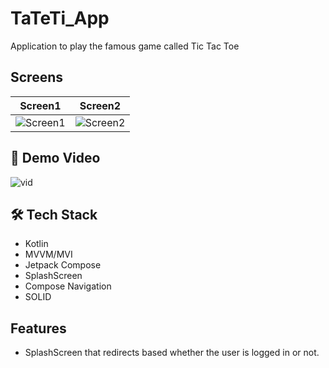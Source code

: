 # TaTeTi_App
Application to play the famous game called Tic Tac Toe

##  Screens
Screen1          |  Screen2
:-------------------------:|:-------------------------:
![Screen1](https://i.imgur.com/ZuyIjlk.png)  |  ![Screen2](https://imgur.com/QYdx1mn.png) 

## 🎥 Demo Video
![vid](https://github.com/lucasgug/TaTeTi_App/assets/87914072/62122a0e-d07a-4d07-8838-fb88f371fbf3)

## 🛠 Tech Stack

- Kotlin
- MVVM/MVI
- Jetpack Compose
- SplashScreen
- Compose Navigation
- SOLID


## Features
- SplashScreen that redirects based whether the user is logged in or not.

